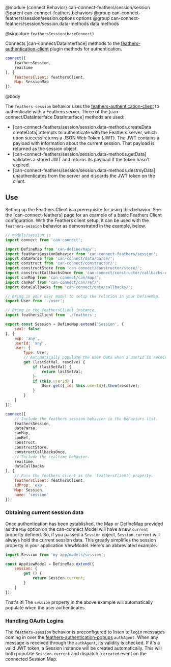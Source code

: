 @module {connect.Behavior} can-connect-feathers/session/session
@parent can-connect-feathers.behaviors
@group can-connect-feathers/session/session.options options
@group can-connect-feathers/session/session.data-methods data methods

@signature `feathersSession(baseConnect)`

Connects [can-connect/DataInterface] methods to the [feathers-authentication-client](https://github.com/feathersjs/feathers-authentication-client) plugin methods for authentication.

```js
connect([
	feathersSession,
	realtime
], {
	feathersClient: feathersClient,
	Map: SessionMap
});
``` 

@body

The `feathers-session` behavior uses the [feathers-authentication-client](https://github.com/feathersjs/feathers-authentication-client) to authenticate with a Feathers server.  Three of the [can-connect/DataInterface DataInterface] methods are used:

 - [can-connect-feathers/session/session.data-methods.createData createData] attempts to authenticate with the Feathers server, which upon success returns a JSON Web Token (JWT).  The JWT contains a payload with information about the current session.  That payload is returned as the session object.
 - [can-connect-feathers/session/session.data-methods.getData] validates a stored JWT and returns its payload if the token hasn't expired.
 - [can-connect-feathers/session/session.data-methods.destroyData] unauthenticates from the server and discards the JWT token on the client.

## Use

Setting up the Feathers Client is a prerequisite for using this behavior.  See the [can-connect-feathers] page for an example of a basic Feathers Client configuration.  With the Feathers client setup, it can be used with the `feathers-session` behavior as demonstrated in the example, below.

```js
// models/session.js
import connect from 'can-connect';

import DefineMap from 'can-define/map/';
import feathersSessionBehavior from 'can-connect-feathers/session';
import dataParse from 'can-connect/data/parse/';
import construct from 'can-connect/constructor/';
import constructStore from 'can-connect/constructor/store/';
import constructCallbacksOnce from 'can-connect/constructor/callbacks-once/';
import canMap from 'can-connect/can/map/';
import canRef from 'can-connect/can/ref/';
import dataCallbacks from 'can-connect/data/callbacks/';

// Bring in your user model to setup the relation in your DefineMap.
import User from './user';

// Bring in the feathersClient instance.
import feathersClient from './feathers';

export const Session = DefineMap.extend('Session', {
	seal: false
}, {
	exp: 'any',
	userId: 'any',
	user: {
		Type: User,
		// Automatically populate the user data when a userId is received.
		get (lastSetVal, resolve) {
			if (lastSetVal) {
				return lastSetVal;
			}
			if (this.userId) {
				User.get({_id: this.userId}).then(resolve);
			}
		}
	}
});

connect([
	// Include the feathers session behavior in the behaviors list.
	feathersSession,
	dataParse,
	canMap,
	canRef,
	construct,
	constructStore,
	constructCallbacksOnce,
	// Include the realtime behavior.
	realtime,
	dataCallbacks
], {
	// Pass the feathers client as the `feathersClient` property.
	feathersClient: feathersClient,
	idProp: 'exp',
	Map: Session,
	name: 'session'
});
```

### Obtaining current session data

Once authentication has been established, the Map or DefineMap provided as the `Map` option on the can-connect Model will have a new `current` property defined.  So, if you passed a `Session` object, `Session.current` will always hold the current session data.  This greatly simplifies the session property in your application ViewModel.  Here's an abbreviated example.

```js
import Session from 'my-app/models/session';

const AppViewModel = DefineMap.extend({
	session: {
		get () {
			return Session.current;
		}
	}
});
```

That's it!  The `session` property in the above example will automatically populate when the user authenticates.

### Handling OAuth Logins

The `feathers-session` behavior is preconfigured to listen to `login` messages coming in over the [feathers-authentication-popups](https://github.com/feathersjs/feathers-authentication-popups) `authAgent`.  When any message is received through the `authAgent`, its validity is checked.  If it's a valid JWT token, a Session instance will be created automatically.  This will both populate `Session.current` and dispatch a `created` event on the connected Session Map.
